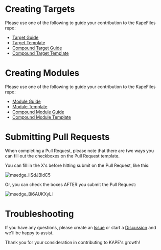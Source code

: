 # Creating Targets

Please use one of the following to guide your contribution to the KapeFiles repo:

* [Target Guide](https://github.com/EricZimmerman/KapeFiles/blob/master/Targets/TargetGuide.guide)
* [Target Template](https://github.com/EricZimmerman/KapeFiles/blob/master/Targets/TargetTemplate.template)
* [Compound Target Guide](https://github.com/EricZimmerman/KapeFiles/blob/master/Targets/CompoundTargetGuide.guide)
* [Compound Target Template](https://github.com/EricZimmerman/KapeFiles/blob/master/Targets/CompoundTargetTemplate.template)

# Creating Modules

Please use one of the following to guide your contribution to the KapeFiles repo:

* [Module Guide](https://github.com/EricZimmerman/KapeFiles/blob/master/Modules/ModuleGuide.guide)
* [Module Template](https://github.com/EricZimmerman/KapeFiles/blob/master/Modules/ModuleTemplate.template)
* [Compound Module Guide](https://github.com/EricZimmerman/KapeFiles/blob/master/Modules/CompoundModuleGuide.guide)
* [Compound Module Template](https://github.com/EricZimmerman/KapeFiles/blob/master/Modules/CompoundModuleTemplate.template)

# Submitting Pull Requests

When completing a Pull Request, please note that there are two ways you can fill out the checkboxes on the Pull Request template. 

You can fill in the X's before hitting submit on the Pull Request, like this:

![msedge_IlSdJBldC5](https://user-images.githubusercontent.com/36825567/167129563-83d616f3-2222-47fd-b067-7d51cc57aedd.gif)

Or, you can check the boxes AFTER you submit the Pull Request:

![msedge_Bi6AUKXyLI](https://user-images.githubusercontent.com/36825567/167129637-976f7a08-4c41-4ae8-8d50-c7a16cebc79f.gif)

# Troubleshooting

If you have any questions, please create an [Issue](https://github.com/EricZimmerman/KapeFiles/issues) or start a [Discussion](https://github.com/EricZimmerman/KapeFiles/discussions) and we'll be happy to assist.

Thank you for your consideration in contributing to KAPE's growth!

